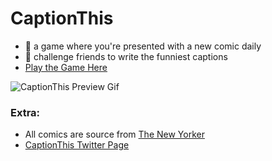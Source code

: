 # CaptionThis

- 🧩 a game where you're presented with a new comic daily
- 🤔 challenge friends to write the funniest captions
- [Play the Game Here](https://www.captionthis.art/)

![CaptionThis Preview Gif](https://cdn.glitch.global/134f118f-cd74-4e83-ab80-420968d3a8e3/ezgif-5-33aed59284.gif?v=1652508407591)

### Extra:
- All comics are source from [The New Yorker](https://www.newyorker.com/humor)
- [CaptionThis Twitter Page](https://twitter.com/captionthisart)
